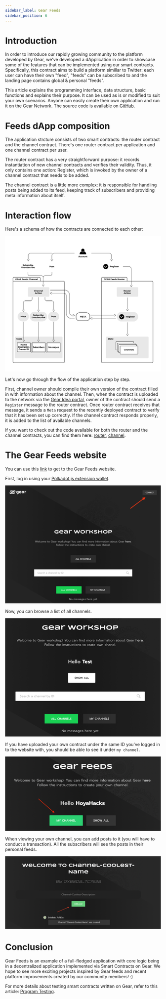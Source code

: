 ```yaml
---
sidebar_label: Gear Feeds
sidebar_position: 6
---
```


# Introduction
In order to introduce our rapidly growing community to the platform developed by Gear, we've developed a dApplication in order to showcase some of the features that can be implemented using our smart contracts. Specifically, this contract aims to build a platform simillar to Twitter: each user can have their own "feed", "feeds" can be subscribed to and the landing page contains global & personal "feeds".

This article explains the programming interface, data structure, basic functions and explains their purpose. It can be used as is or modified to suit your own scenarios. Anyone can easily create their own application and run it on the Gear Network. The source code is available on [GitHub](https://github.com/gear-dapps/feeds). 

# Feeds dApp composition
The application strcture consists of two smart contracts: the router contract and the channel contract. There's one router contract per application and one channel contract per user.

The router contract has a very straightforward purpose: it records instantiation of new channel contracts and verifies their validity. Thus, it only contains one action: Register, which is invoked by the owner of a channel contract that needs to be added.

The channel contract is a little more complex: it is responsible for handling posts being added to its feed, keeping track of subscribers and providing meta information about itself.

# Interaction flow
Here's a schema of how the contracts are connected to each other:

![img alt](./img/feeds-outline.png)

Let's now go through the flow of the application step by step.

First, channel owner should compile their own version of the contract filled in with information about the channel. Then, when the contract is uploaded to the network via the [Gear Idea portal](https://idea.gear-tech.io), owner of the contract should send a `Register` message to the router contract. Once router contract receives that message, it sends a `Meta` request to the recently deployed contract to verify that it has been set up correctly. If the channel contract responds properly, it is added to the list of available channels.

If you want to check out the code available for both the router and the channel contracts, you can find them here: [router](https://github.com/gear-dapps/feeds/tree/master/router), [channel](https://github.com/gear-dapps/gear-feeds-channel).

# The Gear Feeds website

You can use this [link](https://workshop.gear-tech.io) to get to the Gear Feeds website.

First, log in using your [Polkadot.js extension wallet](https://polkadot.js.org/extension/).

![img alt](./img/log-in.png)

Now, you can browse a list of all channels.

![img alt](./img/show-all.png)

If you have uploaded your own contract under the same ID you've logged in to the website with, you should be able to see it under `my channel`.

![img alt](./img/channels.png)

When viewing your own channel, you can add posts to it (you will have to conduct a transaction). All the subscribers will see the posts in their personal feeds.

![img alt](./img/my-channel.png)

# Conclusion
Gear Feeds is an example of a full-fledged application with core logic being in a decentralized application implemented via Smart Contracts on Gear. We hope to see more exciting projects inspired by Gear feeds and recent platform improvements created by our community members! :)

For more details about testing smart contracts written on Gear, refer to this article: [Program Testing](/developing-contracts/testing).
